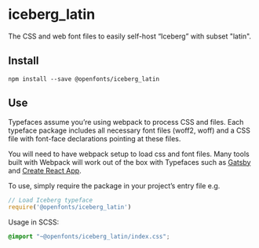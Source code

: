 
# iceberg_latin

The CSS and web font files to easily self-host “Iceberg” with subset "latin".

## Install

`npm install --save @openfonts/iceberg_latin`

## Use

Typefaces assume you’re using webpack to process CSS and files. Each typeface
package includes all necessary font files (woff2, woff) and a CSS file with
font-face declarations pointing at these files.

You will need to have webpack setup to load css and font files. Many tools built
with Webpack will work out of the box with Typefaces such as [Gatsby](https://github.com/gatsbyjs/gatsby)
and [Create React App](https://github.com/facebookincubator/create-react-app).

To use, simply require the package in your project’s entry file e.g.

```javascript
// Load Iceberg typeface
require('@openfonts/iceberg_latin')
```

Usage in SCSS:
```scss
@import "~@openfonts/iceberg_latin/index.css";
```
